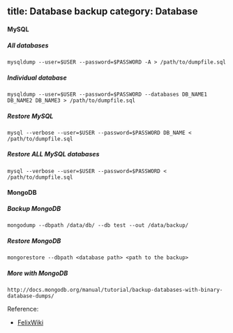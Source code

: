 title: Database backup
category: Database
---
#### MySQL

##### All databases
```
mysqldump --user=$USER --password=$PASSWORD -A > /path/to/dumpfile.sql
```

##### Individual database
```
mysqldump --user=$USER --password=$PASSWORD --databases DB_NAME1 DB_NAME2 DB_NAME3 > /path/to/dumpfile.sql
```

##### Restore MySQL
```
mysql --verbose --user=$USER --password=$PASSWORD DB_NAME < /path/to/dumpfile.sql
```

##### Restore ALL MySQL databases
```
mysql --verbose --user=$USER --password=$PASSWORD < /path/to/dumpfile.sql
```

#### MongoDB

##### Backup MongoDB
```
mongodump --dbpath /data/db/ --db test --out /data/backup/
```

##### Restore MongoDB
```
mongorestore --dbpath <database path> <path to the backup>
```

##### More with MongoDB
```
http://docs.mongodb.org/manual/tutorial/backup-databases-with-binary-database-dumps/
```

Reference:

* [FelixWiki](https://felixc.at)
